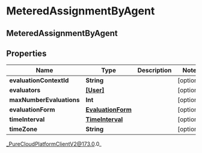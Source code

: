# MeteredAssignmentByAgent

## MeteredAssignmentByAgent

## Properties

|Name | Type | Description | Notes|
|------------ | ------------- | ------------- | -------------|
| **evaluationContextId** | **String** |  | [optional] |
| **evaluators** | [**[User]**]([User]) |  | [optional] |
| **maxNumberEvaluations** | **Int** |  | [optional] |
| **evaluationForm** | [**EvaluationForm**](EvaluationForm) |  | [optional] |
| **timeInterval** | [**TimeInterval**](TimeInterval) |  | [optional] |
| **timeZone** | **String** |  | [optional] |



_PureCloudPlatformClientV2@173.0.0_
